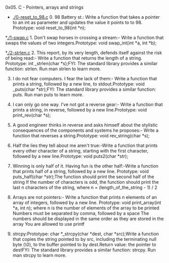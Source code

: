 0x05. C - Pointers, arrays and strings

* [./0-reset_to_98.c](./0-reset_to_98.c) 0. 98 Battery st.: Write a function that takes a pointer to an int as parameter and updates the value it points to to 98.
Prototype: void reset_to_98(int *n);

*[./1-swap.c](./1-swap.c) 1. Don't swap horses in crossing a stream:- Write a function that swaps the values of two integers.Prototype: void swap_int(int *a, int *b);

*[./2-strlen.c](./2-strlen.c) 2. This report, by its very length, defends itself against the risk of being read:- Write a function that returns the length of a string.
Prototype: int _strlen(char *s);FYI: The standard library provides a similar function: strlen. Run man strlen to learn more.

3. I do not fear computers. I fear the lack of them:- Write a function that prints a string, followed by a new line, to stdout.Prototype: void _puts(char *str);FYI: The standard library provides a similar function: puts. Run man puts to learn more.

4. I can only go one way. I've not got a reverse gear:- Write a function that prints a string, in reverse, followed by a new line.Prototype: void print_rev(char *s);

5. A good engineer thinks in reverse and asks himself about the stylistic consequences of the components and systems he proposes:- Write a function that reverses a string.Prototype: void rev_string(char *s);

6. Half the lies they tell about me aren't true:-Write a function that prints every other character of a string, starting with the first character, followed by a new line.Prototype: void puts2(char *str);

7. Winning is only half of it. Having fun is the other half:-Write a function that prints half of a string, followed by a new line.
    Prototype: void puts_half(char *str);The function should print the second half of the string
    If the number of characters is odd, the function should print the last n characters of the string, where n = (length_of_the_string - 1) / 2

8. Arrays are not pointers:- Write a function that prints n elements of an array of integers, followed by a new line.
    Prototype: void print_array(int *a, int n);
    where n is the number of elements of the array to be printed
    Numbers must be separated by comma, followed by a space
    The numbers should be displayed in the same order as they are stored in the array
    You are allowed to use printf

9. strcpy:Prototype: char *_strcpy(char *dest, char *src);Write a function that copies the string pointed to by src, including the terminating null byte (\0), to the buffer pointed to by dest.Return value: the pointer to destFYI: The standard library provides a similar function: strcpy. Run man strcpy to learn more.



